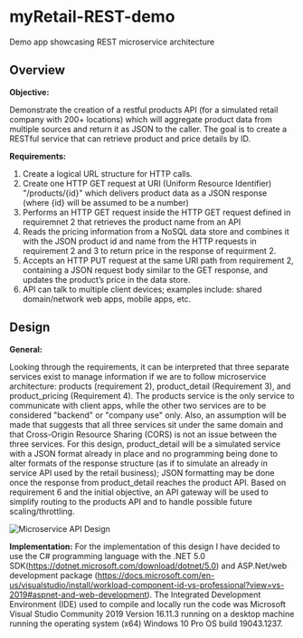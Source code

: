 # myRetail-REST-demo
Demo app showcasing REST microservice architecture

## Overview

**Objective:**

Demonstrate the creation of a restful products API (for a simulated retail company with 200+ locations) which will aggregate product data from multiple sources and return it as JSON to the caller. The goal is to create a RESTful service that can retrieve product and price details by ID. 

**Requirements:**
1. Create a logical URL structure for HTTP calls.
2. Create one HTTP GET request at URI (Uniform Resource Identifier) "/products/{id}" which delivers product data as a JSON response (where {id} will be assumed to be a number)
3. Performs an HTTP GET request inside the HTTP GET request defined in requiremnet 2 that retrieves the product name from an API
4. Reads the pricing information from a NoSQL data store and combines it with the JSON product id and name from the HTTP requests in requirement 2 and 3 to return price in the response of requirment 2.
5. Accepts an HTTP PUT request at the same URI path from requirement 2, containing a JSON request body similar to the GET response, and updates the product’s price in the data store.
6. API can talk to multiple client devices; examples include: shared domain/network web apps,  mobile apps, etc. 

## Design

**General:**

Looking through the requirements, it can be interpreted that three separate services exist to manage information if we are to follow microservice architecture: products (requirement 2), product_detail (Requirement 3), and product_pricing (Requirement 4). The products service is the only service to communicate with client apps, while the other two services are to be considered "backend" or "company use" only. Also, an assumption will be made that suggests that all three services sit under the same domain and that Cross-Origin Resource Sharing (CORS) is not an issue between the three services. For this design, product_detail will be a simulated service with a JSON format already in place and no programming being done to alter formats of the response structure (as if to simulate an already in service API used by the retail business); JSON formatting may be done once the response from product_detail reaches the product API. Based on requirement 6 and the initial objective, an API gateway will be used to simplify routing to the products API and to handle possible future scaling/throttling.

![Microservice API Design](https://user-images.githubusercontent.com/53889382/133884427-966f29c9-cd05-4559-9ea0-66cbcb4c7bb8.PNG)

**Implementation:**
For the implementation of this design I have decided to use the C# programming language with the .NET 5.0 SDK(https://dotnet.microsoft.com/download/dotnet/5.0) and ASP.Net/web development package (https://docs.microsoft.com/en-us/visualstudio/install/workload-component-id-vs-professional?view=vs-2019#aspnet-and-web-development). The Integrated Development Environment (IDE) used to compile and locally run the code was Microsoft Visual Studio Community 2019 Version 16.11.3 running on a desktop machine running the operating system (x64) Windows 10 Pro OS build 19043.1237.
